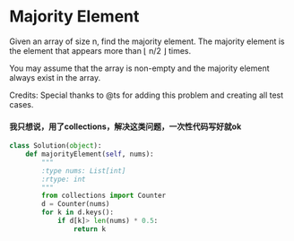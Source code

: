 # Majority Element

Given an array of size n, find the majority element. The majority element is the element that appears more than ⌊ n/2 ⌋ times.

You may assume that the array is non-empty and the majority element always exist in the array.

Credits:
Special thanks to @ts for adding this problem and creating all test cases.

#### 我只想说，用了collections，解决这类问题，一次性代码写好就ok


```python
class Solution(object):
    def majorityElement(self, nums):
        """
        :type nums: List[int]
        :rtype: int
        """
        from collections import Counter
        d = Counter(nums)
        for k in d.keys():
            if d[k]> len(nums) * 0.5:
                return k
```
